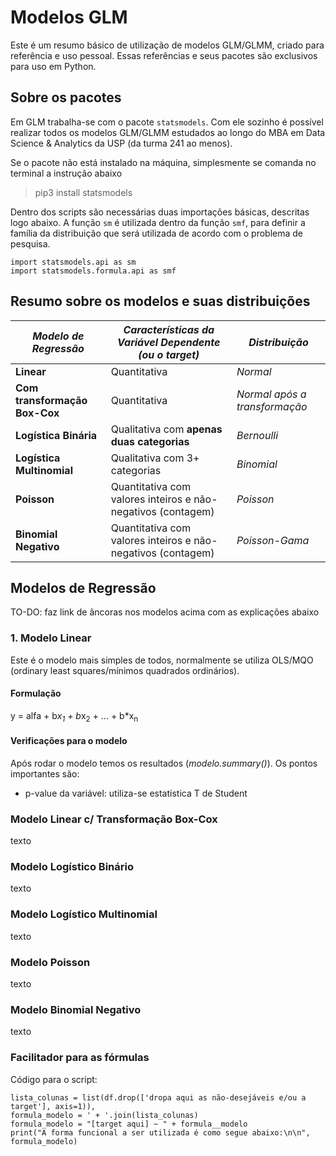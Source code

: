 # Modelos GLM
Este é um resumo básico de utilização de modelos GLM/GLMM, criado para referência e uso pessoal. Essas referências e seus pacotes são exclusivos para uso em Python.

## Sobre os pacotes
Em GLM trabalha-se com o pacote `statsmodels`. Com ele sozinho é possível realizar todos os modelos GLM/GLMM estudados ao longo do MBA em Data Science & Analytics da USP (da turma 241 ao menos).

Se o pacote não está instalado na máquina, simplesmente se comanda no terminal a instrução abaixo
> pip3 install statsmodels

Dentro dos scripts são necessárias duas importações básicas, descritas logo abaixo. A função `sm` é utilizada dentro da função `smf`, para definir a família da distribuição que será utilizada de acordo com o problema de pesquisa.

```
import statsmodels.api as sm
import statsmodels.formula.api as smf
```

## Resumo sobre os modelos e suas distribuições
|_**Modelo de Regressão**_      |_**Características da Variável Dependente (ou o target)**_     |_**Distribuição**_|
|-------------------------------|---------------------------------------------------------------|------------------|
|**Linear**                     |Quantitativa                                                   |_Normal_|
|**Com transformação Box-Cox**  |Quantitativa                                                   |_Normal após a transformação_|
|**Logística Binária**          |Qualitativa com **apenas duas categorias**                     |_Bernoulli_|
|**Logística Multinomial**      |Qualitativa com 3+ categorias                                  |_Binomial_|
|**Poisson**                    |Quantitativa com valores inteiros e não-negativos (contagem)   |_Poisson_|
|**Binomial Negativo**          |Quantitativa com valores inteiros e não-negativos (contagem)   |_Poisson-Gama_|

## Modelos de Regressão
TO-DO: faz link de âncoras nos modelos acima com as explicações abaixo

### 1. Modelo Linear
Este é o modelo mais simples de todos, normalmente se utiliza OLS/MQO (ordinary least squares/mínimos quadrados ordinários).

#### Formulação
y = alfa + b*x<sub>1</sub> + b*x<sub>2</sub> + ... + b*x<sub>n</sub>

#### Verificações para o modelo
Após rodar o modelo temos os resultados (_modelo.summary()_). Os pontos importantes são:
- p-value da variável: utiliza-se estatística T de Student




### Modelo Linear c/ Transformação Box-Cox
texto

### Modelo Logístico Binário
texto

### Modelo Logístico Multinomial
texto

### Modelo Poisson
texto

### Modelo Binomial Negativo
texto


### Facilitador para as fórmulas
Código para o script:
```
lista_colunas = list(df.drop(['dropa aqui as não-desejáveis e/ou a target'], axis=1)),
formula_modelo = ' + '.join(lista_colunas)
formula_modelo = "[target aqui] ~ " + formula__modelo
print("A forma funcional a ser utilizada é como segue abaixo:\n\n", formula_modelo)
```
